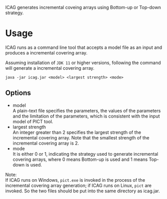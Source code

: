 ICAG generates incremental coveing arrays using Bottom-up or Top-down strategy.

# Usage

ICAG runs as a command line tool that accepts a model file as an input and produces a incremental covering array.

Assuming installation of `JDK 11` or higher versions, following the command will generate a incremental covering array.

`java -jar icag.jar <model> <largest strength> <mode>`

## Options
* model<br> 
A plain-text file specifies the parameters, the values of the parameters and the limitation of the parameters, which is consistent with the input model of PICT tool.
* largest strength<br> 
An integer greater than 2  specifies the largest strength of the incremental covering array. Note that the smallest strength of the incremental covering array is 2.
* mode<br> 
It is  either 0 or 1, indicating the strategy used to generate incremental covering arrays, where 0 means Bottom-up is used and 1 means Top-down is used.<br>

Note:<br>
If ICAG runs on Windows,  `pict.exe` is invoked in the process of the incremental covering array generation; if ICAG runs on Linux, `pict` are invoked.
So the two files should  be put into the same directory as icag.jar.
